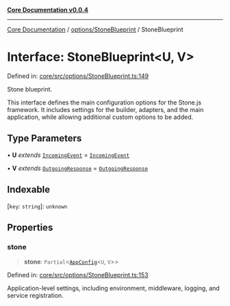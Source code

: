 [**Core Documentation v0.0.4**](../../../README.md)

***

[Core Documentation](../../../modules.md) / [options/StoneBlueprint](../README.md) / StoneBlueprint

# Interface: StoneBlueprint\<U, V\>

Defined in: [core/src/options/StoneBlueprint.ts:149](https://github.com/stonemjs/core/blob/d2167ff53d508d3a75c05f0cf962180518d3e061/src/options/StoneBlueprint.ts#L149)

Stone blueprint.

This interface defines the main configuration options for the Stone.js framework.
It includes settings for the builder, adapters, and the main application,
while allowing additional custom options to be added.

## Type Parameters

• **U** *extends* [`IncomingEvent`](../../../events/IncomingEvent/classes/IncomingEvent.md) = [`IncomingEvent`](../../../events/IncomingEvent/classes/IncomingEvent.md)

• **V** *extends* [`OutgoingResponse`](../../../events/OutgoingResponse/classes/OutgoingResponse.md) = [`OutgoingResponse`](../../../events/OutgoingResponse/classes/OutgoingResponse.md)

## Indexable

\[`key`: `string`\]: `unknown`

## Properties

### stone

> **stone**: `Partial`\<[`AppConfig`](AppConfig.md)\<`U`, `V`\>\>

Defined in: [core/src/options/StoneBlueprint.ts:153](https://github.com/stonemjs/core/blob/d2167ff53d508d3a75c05f0cf962180518d3e061/src/options/StoneBlueprint.ts#L153)

Application-level settings, including environment, middleware, logging, and service registration.
